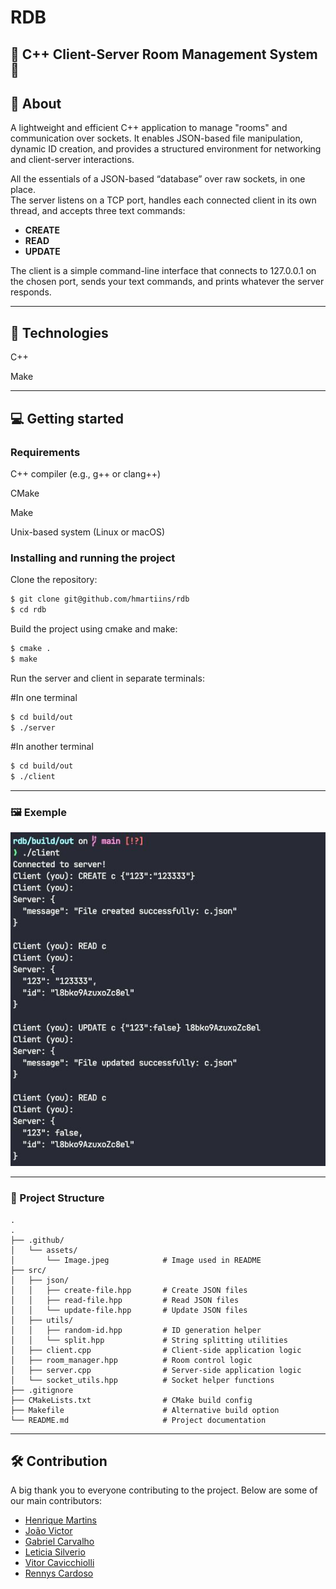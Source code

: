 # RDB

## 📡 C++ Client-Server Room Management System 📡

## 👀 About

A lightweight and efficient C++ application to manage "rooms" and communication over sockets. It enables JSON-based file manipulation, dynamic ID creation, and provides a structured environment for networking and client-server interactions.

All the essentials of a JSON-based “database” over raw sockets, in one place.  
The server listens on a TCP port, handles each connected client in its own thread, and accepts three text commands:  
- **CREATE** 
- **READ** 
- **UPDATE**   

The client is a simple command-line interface that connects to 127.0.0.1 on the chosen port, sends your text commands, and prints whatever the server responds.

---

## 🚀 Technologies

C++

Make

---

## 💻 Getting started

### Requirements

C++ compiler (e.g., g++ or clang++)

CMake

Make

Unix-based system (Linux or macOS)

### Installing and running the project

Clone the repository:

```bash
$ git clone git@github.com/hmartiins/rdb
$ cd rdb
```

Build the project using cmake and make:

```bash
$ cmake .
$ make
```

Run the server and client in separate terminals:

#In one terminal

```bash
$ cd build/out
$ ./server
```
#In another terminal

```bash
$ cd build/out
$ ./client
```

---

### 🖼 Exemple

![Application Screenshot](.github/assets/Image.jpeg)

---

### 📁 Project Structure

```
.
.
├── .github/
│   └── assets/
│       └── Image.jpeg            # Image used in README
├── src/
│   ├── json/
│   │   ├── create-file.hpp       # Create JSON files
│   │   ├── read-file.hpp         # Read JSON files
│   │   └── update-file.hpp       # Update JSON files
│   ├── utils/
│   │   ├── random-id.hpp         # ID generation helper
│   │   └── split.hpp             # String splitting utilities
│   ├── client.cpp                # Client-side application logic
│   ├── room_manager.hpp          # Room control logic
│   ├── server.cpp                # Server-side application logic
│   └── socket_utils.hpp          # Socket helper functions
├── .gitignore
├── CMakeLists.txt                # CMake build config
├── Makefile                      # Alternative build option
└── README.md                     # Project documentation
```

---

## 🛠 Contribution

A big thank you to everyone contributing to the project. Below are some of our main contributors:

- [Henrique Martins](https://github.com/hmartiins)
- [João Victor](https://github.com/joaovds)
- [Gabriel Carvalho](https://github.com/GabrielQuinteiro)
- [Leticia Silverio](https://github.com/devLeSilverio)
- [Vitor Cavicchiolli](https://github.com/Vitorcavic)
- [Rennys Cardoso](https://github.com/yrsenn)

